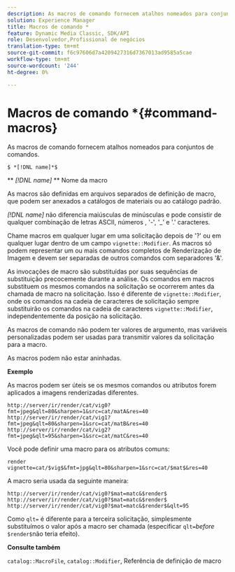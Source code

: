 ```yaml
---
description: As macros de comando fornecem atalhos nomeados para conjuntos de comandos.
solution: Experience Manager
title: Macros de comando *
feature: Dynamic Media Classic, SDK/API
role: Desenvolvedor,Profissional de negócios
translation-type: tm+mt
source-git-commit: f6c97606d7a4209427316d7367013ad9585a5cae
workflow-type: tm+mt
source-wordcount: '244'
ht-degree: 0%

---
```



# Macros de comando *{#command-macros}

As macros de comando fornecem atalhos nomeados para conjuntos de comandos.

`$ *[!DNL name]*$`

** *[!DNL name]* ** Nome da macro

As macros são definidas em arquivos separados de definição de macro, que podem ser anexados a catálogos de materiais ou ao catálogo padrão.

*[!DNL name]* não diferencia maiúsculas de minúsculas e pode consistir de qualquer combinação de letras ASCII, números , &#39;-&#39;, &#39;_&#39; e &#39;.&#39; caracteres.

Chame macros em qualquer lugar em uma solicitação depois de &#39;?&#39; ou em qualquer lugar dentro de um campo `vignette::Modifier`. As macros só podem representar um ou mais comandos completos de Renderização de Imagem e devem ser separadas de outros comandos com separadores &#39;&amp;&#39;.

As invocações de macro são substituídas por suas sequências de substituição precocemente durante a análise. Os comandos em macros substituem os mesmos comandos na solicitação se ocorrerem antes da chamada de macro na solicitação. Isso é diferente de `vignette::Modifier`, onde os comandos na cadeia de caracteres de solicitação sempre substituirão os comandos na cadeia de caracteres `vignette::Modifier`, independentemente da posição na solicitação.

As macros de comando não podem ter valores de argumento, mas variáveis personalizadas podem ser usadas para transmitir valores da solicitação para a macro.

As macros podem não estar aninhadas.

**Exemplo**

As macros podem ser úteis se os mesmos comandos ou atributos forem aplicados a imagens renderizadas diferentes.

`http://server/ir/render/cat/vig0?fmt=jpeg&qlt=80&sharpen=1&src=cat/matA&res=40 http://server/ir/render/cat/vig1?fmt=jpeg&qlt=80&sharpen=1&src=cat/matB&res=40 http://server/ir/render/cat/vig2?fmt=jpeg&qlt=95&sharpen=1&src=cat/matC&res=40`

Você pode definir uma macro para os atributos comuns:

`render vignette=cat/$vig$&fmt=jpg&qlt=80&sharpen=1&src=cat/$mat$&res=40`

A macro seria usada da seguinte maneira:

`http://server/ir/render/cat/vig0?$mat=matc&$render$ http://server/ir/render/cat/vig0?$mat=matc&$render$ http://server/ir/render/cat/vig0?$mat=matc&$render$&qlt=95`

Como `qlt=` é diferente para a terceira solicitação, simplesmente substituímos o valor após a macro ser chamada (especificar `qlt=`*before* `$render$`não teria efeito).

**Consulte também**

`catalog::MacroFile`,  `catalog::Modifier`, Referência de definição de macro

<!--<a id="section_297B7FCB285F4891AA76DF8393089931"></a>-->

